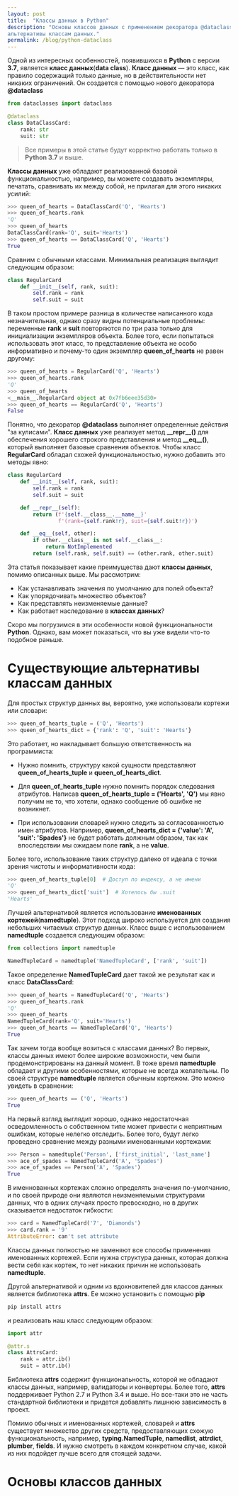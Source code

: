```yaml
---
layout: post
title:  "Классы данных в Python"
description: "Основы классов данных с применением декоратора @dataclass. Существующие
альтернативы классам данных."
permalink: /blog/python-dataclass
---
```


Одной из интересных особенностей, появившихся в __Python__ с версии __3.7__, является __класс данных__(__data class__). __Класс данных__ — это класс, как правило содержащий только данные, но в действительности нет никаких ограничений. Он создается с помощью нового декоратора __@dataclass__

```python
from dataclasses import dataclass

@dataclass
class DataClassCard:
    rank: str
    suit: str
```

> Все примеры в этой статье будут корректно работать только в __Python 3.7__ и выше.

__Классы данных__ уже обладают реализованной базовой функциональностью, например, вы можете создавать экземпляры, печатать, сравнивать их между собой, не прилагая для этого никаких усилий:

```python
>>> queen_of_hearts = DataClassCard('Q', 'Hearts')
>>> queen_of_hearts.rank
'Q'
>>> queen_of_hearts
DataClassCard(rank='Q', suit='Hearts')
>>> queen_of_hearts == DataClassCard('Q', 'Hearts')
True
```

Сравним с обычными классами. Минимальная реализация выглядит следующим образом:

```python
class RegularCard
    def __init__(self, rank, suit):
        self.rank = rank
        self.suit = suit
```

В таком простом примере разница в количестве написанного кода незначительная, однако сразу видны потенциальные проблемы: переменные __rank__ и __suit__ повторяются по три раза только для инициализации экземпляров объекта. Более того, если попытаться использовать этот класс, то представление объекта не особо информативно и почему-то один экземпляр __queen_of_hearts__ не равен другому:

```python
>>> queen_of_hearts = RegularCard('Q', 'Hearts')
>>> queen_of_hearts.rank
'Q'
>>> queen_of_hearts
<__main__.RegularCard object at 0x7fb6eee35d30>
>>> queen_of_hearts == RegularCard('Q', 'Hearts')
False
```

Понятно, что декоратор __@dataclass__ выполняет определенные действия "за кулисами".
__Класс данных__ уже реализует метод __\_\_repr\_\_()__ для обеспечения хорошего строкого представления и метод __\_\_eq\_\_()__, который выполняет базовые сравнения объектов. Чтобы класс __RegularCard__ обладал схожей функциональностью, нужно добавить это методы явно:

```python
class RegularCard
    def __init__(self, rank, suit):
        self.rank = rank
        self.suit = suit

    def __repr__(self):
        return (f'{self.__class__.__name__}'
                f'(rank={self.rank!r}, suit={self.suit!r})')

    def __eq__(self, other):
        if other.__class__ is not self.__class__:
            return NotImplemented
        return (self.rank, self.suit) == (other.rank, other.suit)
```

Эта статья показывает какие преимущества дают __классы данных__, помимо описанных выше. Мы рассмотрим:

* Как устанавливать значения по умолчанию для полей объекта?
* Как упорядочивать множество объектов?
* Как представлять неизменяемые данные?
* Как работает наследование в __классах данных__?

Скоро мы погрузимся в эти особенности новой функциональности __Python__. Однако, вам может показаться, что вы уже видели что-то подобное раньше.

# Существующие альтернативы классам данных

Для простых структур данных вы, вероятно, уже использовали кортежи или словари:

```python
>>> queen_of_hearts_tuple = ('Q', 'Hearts')
>>> queen_of_hearts_dict = {'rank': 'Q', 'suit': 'Hearts'}
```

Это работает, но накладывает большую ответственность на программиста:

* Нужно помнить, структуру какой сущности представляют __queen_of_hearts_tuple__ и __queen_of_hearts_dict__.

* Для __queen_of_hearts_tuple__ нужно помнить порядок следования атрибутов. 
Написав __queen_of_hearts_tuple = ('Hearts', 'Q')__ мы явно получим не то, что хотели, однако сообщение об ошибке не возникнет.

* При использовании словарей нужно следить за согласованностью имен атрибутов. Например, __queen_of_hearts_dict = {'value': 'A', 'suit': 'Spades'}__ не будет работать должным образом, так как впоследствии мы ожидаем поле __rank__, а не __value__.

Более того, использование таких структур далеко от идеала с точки зрения чистоты и информативности кода:

```python
>>> queen_of_hearts_tuple[0]  # Доступ по индексу, а не имени
'Q'
>>> queen_of_hearts_dict['suit']  # Хотелось бы .suit
'Hearts'
```

Лучшей альтернативой является использование __именованных кортежей__(__namedtuple__). Этот подход широко используется для создания небольших читаемых структур данных. Класс выше с использованием __namedtuple__ создается следующим образом:

```python
from collections import namedtuple

NamedTupleCard = namedtuple('NamedTupleCard', ['rank', 'suit'])
```

Такое определение __NamedTupleCard__ дает такой же результат как и класс __DataClassCard__:

```python
>>> queen_of_hearts = NamedTupleCard('Q', 'Hearts')
>>> queen_of_hearts.rank
'Q'
>>> queen_of_hearts
NamedTupleCard(rank='Q', suit='Hearts')
>>> queen_of_hearts == NamedTupleCard('Q', 'Hearts')
True
```

Так зачем тогда вообще возиться с классами данных? Во первых, классы данных имеют более широкие возможности, чем были продемонстрированы на данный момент. В тоже время __namedtuple__ обладает и другими особенностями, которые не всегда желательны. По своей структуре __namedtuple__ является обычным кортежом. Это можно увидеть в сравнении:

```python
>>> queen_of_hearts == ('Q', 'Hearts')
True
```

На первый взгляд выглядит хорошо, однако недостаточная осведомленность о собственном типе может привести с неприятным ошибкам, которые нелегко отследить. Более того, будут легко проведено сравнение между разными именованными кортежами:

```python
>>> Person = namedtuple('Person', ['first_initial', 'last_name']
>>> ace_of_spades = NamedTupleCard('A', 'Spades')
>>> ace_of_spades == Person('A', 'Spades')
True
```

В именнованных кортежах сложно определять значения по-умолчанию, и по своей природе они являются неизменяемыми структурами данных, что в одних случаях просто превосходно, но в других сказывается недостаток гибкости:

```python
>>> card = NamedTupleCard('7', 'Diamonds')
>>> card.rank = '9'
AttributeError: can't set attribute
```

Классы данных полностью не заменяют все способы применения именованных кортежей. Если нужна структура данных, которая должна вести себя как кортеж, то нет никаких причин не использовать __namedtuple__.

Другой альтернативой и одним из вдохновителей для классов данных является библиотека __attrs__. Ее можно установить с помощью __pip__

```bash
pip install attrs
```

и реализовать наш класс следующим образом:

```python
import attr

@attr.s
class AttrsCard:
    rank = attr.ib()
    suit = attr.ib()
```

Библиотека __attrs__ содержит функциональность, которой не обладают классы данных, например, валидаторы и конвертеры. Более того, __attrs__ поддерживает Python 2.7 и Python 3.4 и выше. Но все-таки это не часть стандартной библиотеки и придется добавлять лишнюю зависимость в проект.

Помимо обычных и именованных кортежей, словарей и __attrs__ существует множество других средств, предоставляющих схожую функциональность, например, __typing.NamedTuple__, __namedlist__, __attrdict__, __plumber__, __fields__. И нужно смотреть в каждом конкретном случае, какой из них подойдет лучше всего для стоящей задачи.

# Основы классов данных